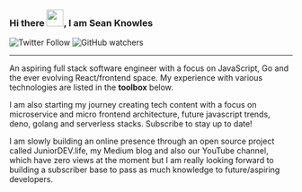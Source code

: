 ### Hi there <img src="https://raw.githubusercontent.com/MartinHeinz/MartinHeinz/master/wave.gif" width="30" />, I am Sean Knowles

![Twitter Follow](https://img.shields.io/twitter/follow/JuniorDEVed?style=flat)  ![GitHub watchers](https://img.shields.io/github/watchers/JuniorDEVed/JuniorDEVed?style=flat)

---

An aspiring full stack software engineer with a focus on JavaScript, Go and the ever evolving React/frontend space. My experience with various technologies are listed in the **toolbox** below.

I am also starting my journey creating tech content with a focus on microservice and micro frontend architecture, future javascript trends, deno, golang and serverless stacks. Subscribe to stay up to date!

I am slowly building an online presence through an open source project called JuniorDEV.life, my Medium blog and also our YouTube channel, which have zero views at the moment but I am really looking forward to building a subscriber base to pass as much knowledge to future/aspiring developers.

<!--
**freshlyDEVed/FreshlyDEVed** is a ✨ _special_ ✨ repository because its `README.md` (this file) appears on your GitHub profile.

Here are some ideas to get you started:

- 🔭 I’m currently working on ...
- 🌱 I’m currently learning ...
- 👯 I’m looking to collaborate on ...
- 🤔 I’m looking for help with ...
- 💬 Ask me about ...
- 📫 How to reach me: ...
- 😄 Pronouns: ...
- ⚡ Fun fact: ...
-->
